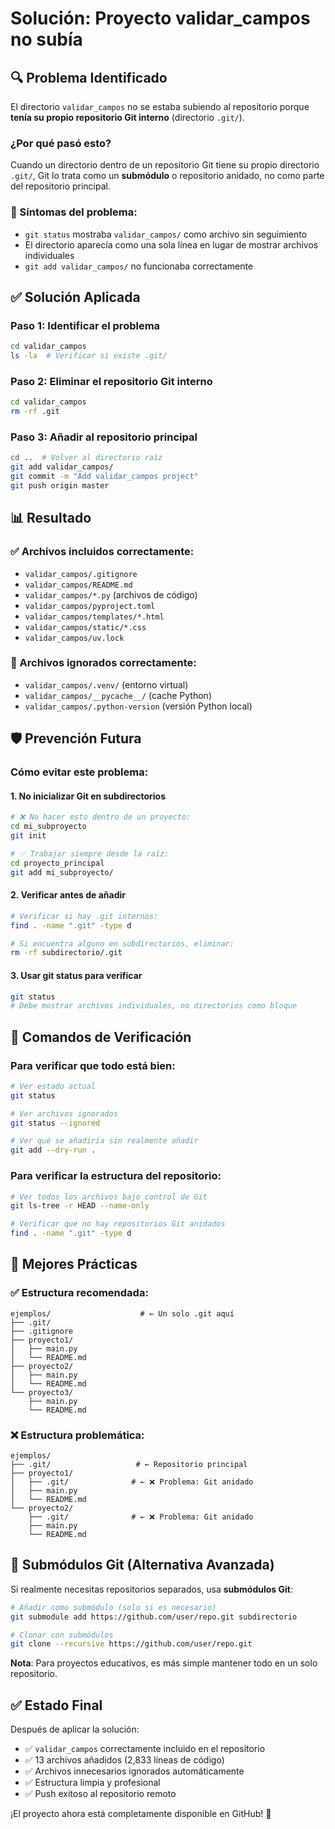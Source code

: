 # Solución: Proyecto validar_campos no subía

## 🔍 Problema Identificado

El directorio `validar_campos` no se estaba subiendo al repositorio porque **tenía su propio repositorio Git interno** (directorio `.git/`).

### ¿Por qué pasó esto?

Cuando un directorio dentro de un repositorio Git tiene su propio directorio `.git/`, Git lo trata como un **submódulo** o repositorio anidado, no como parte del repositorio principal.

### 🚨 Síntomas del problema:
- `git status` mostraba `validar_campos/` como archivo sin seguimiento
- El directorio aparecía como una sola línea en lugar de mostrar archivos individuales
- `git add validar_campos/` no funcionaba correctamente

## ✅ Solución Aplicada

### Paso 1: Identificar el problema
```bash
cd validar_campos
ls -la  # Verificar si existe .git/
```

### Paso 2: Eliminar el repositorio Git interno
```bash
cd validar_campos
rm -rf .git
```

### Paso 3: Añadir al repositorio principal
```bash
cd ..  # Volver al directorio raíz
git add validar_campos/
git commit -m "Add validar_campos project"
git push origin master
```

## 📊 Resultado

### ✅ Archivos incluidos correctamente:
- `validar_campos/.gitignore`
- `validar_campos/README.md`
- `validar_campos/*.py` (archivos de código)
- `validar_campos/pyproject.toml`
- `validar_campos/templates/*.html`
- `validar_campos/static/*.css`
- `validar_campos/uv.lock`

### 🚫 Archivos ignorados correctamente:
- `validar_campos/.venv/` (entorno virtual)
- `validar_campos/__pycache__/` (cache Python)
- `validar_campos/.python-version` (versión Python local)

## 🛡️ Prevención Futura

### Cómo evitar este problema:

#### 1. **No inicializar Git en subdirectorios**
```bash
# ❌ No hacer esto dentro de un proyecto:
cd mi_subproyecto
git init

# ✅ Trabajar siempre desde la raíz:
cd proyecto_principal
git add mi_subproyecto/
```

#### 2. **Verificar antes de añadir**
```bash
# Verificar si hay .git internos:
find . -name ".git" -type d

# Si encuentra alguno en subdirectorios, eliminar:
rm -rf subdirectorio/.git
```

#### 3. **Usar git status para verificar**
```bash
git status
# Debe mostrar archivos individuales, no directorios como bloque
```

## 🔧 Comandos de Verificación

### Para verificar que todo está bien:
```bash
# Ver estado actual
git status

# Ver archivos ignorados
git status --ignored

# Ver qué se añadiría sin realmente añadir
git add --dry-run .
```

### Para verificar la estructura del repositorio:
```bash
# Ver todos los archivos bajo control de Git
git ls-tree -r HEAD --name-only

# Verificar que no hay repositorios Git anidados
find . -name ".git" -type d
```

## 📝 Mejores Prácticas

### ✅ Estructura recomendada:
```
ejemplos/                    # ← Un solo .git aquí
├── .git/
├── .gitignore
├── proyecto1/
│   ├── main.py
│   └── README.md
├── proyecto2/
│   ├── main.py
│   └── README.md
└── proyecto3/
    ├── main.py
    └── README.md
```

### ❌ Estructura problemática:
```
ejemplos/
├── .git/                   # ← Repositorio principal
├── proyecto1/
│   ├── .git/              # ← ❌ Problema: Git anidado
│   ├── main.py
│   └── README.md
└── proyecto2/
    ├── .git/              # ← ❌ Problema: Git anidado
    ├── main.py
    └── README.md
```

## 🎯 Submódulos Git (Alternativa Avanzada)

Si realmente necesitas repositorios separados, usa **submódulos Git**:

```bash
# Añadir como submódulo (solo si es necesario)
git submodule add https://github.com/user/repo.git subdirectorio

# Clonar con submódulos
git clone --recursive https://github.com/user/repo.git
```

**Nota**: Para proyectos educativos, es más simple mantener todo en un solo repositorio.

## ✅ Estado Final

Después de aplicar la solución:
- ✅ `validar_campos` correctamente incluido en el repositorio
- ✅ 13 archivos añadidos (2,833 líneas de código)
- ✅ Archivos innecesarios ignorados automáticamente
- ✅ Estructura limpia y profesional
- ✅ Push exitoso al repositorio remoto

¡El proyecto ahora está completamente disponible en GitHub! 🎉